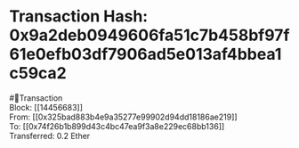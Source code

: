 
Transaction Hash: 0x9a2deb0949606fa51c7b458bf97f61e0efb03df7906ad5e013af4bbea1c59ca2
====================================================================================
  
#💸Transaction  
Block: [[14456683]]  
From: [[0x325bad883b4e9a35277e99902d94dd18186ae219]]  
To: [[0x74f26b1b899d43c4bc47ea9f3a8e229ec68bb136]]  
Transferred: 0.2 Ether